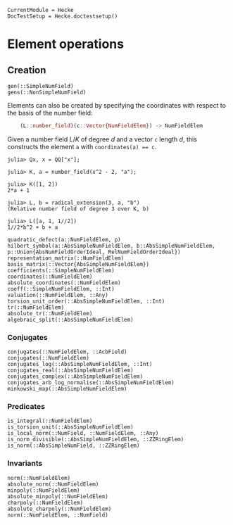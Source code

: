 ```@meta
CurrentModule = Hecke
DocTestSetup = Hecke.doctestsetup()
```
# Element operations

## Creation

```@docs
gen(::SimpleNumField)
gens(::NonSimpleNumField)
```

Elements can also be created by specifying the coordinates with respect to the
basis of the number field:

```julia
    (L::number_field)(c::Vector{NumFieldElem}) -> NumFieldElem
```

Given a number field $L/K$ of degree $d$ and a vector `c` length $d$, this constructs
the element `a` with `coordinates(a) == c`.

```jldoctest
julia> Qx, x = QQ["x"];

julia> K, a = number_field(x^2 - 2, "a");

julia> K([1, 2])
2*a + 1

julia> L, b = radical_extension(3, a, "b")
(Relative number field of degree 3 over K, b)

julia> L([a, 1, 1//2])
1//2*b^2 + b + a
```


```@docs
quadratic_defect(a::NumFieldElem, p)
hilbert_symbol(a::AbsSimpleNumFieldElem, b::AbsSimpleNumFieldElem, p::Union{AbsNumFieldOrderIdeal, RelNumFieldOrderIdeal})
representation_matrix(::NumFieldElem)
basis_matrix(::Vector{AbsSimpleNumFieldElem})
coefficients(::SimpleNumFieldElem)
coordinates(::NumFieldElem)
absolute_coordinates(::NumFieldElem)
coeff(::SimpleNumFieldElem, ::Int)
valuation(::NumFieldElem, ::Any)
torsion_unit_order(::AbsSimpleNumFieldElem, ::Int)
tr(::NumFieldElem)
absolute_tr(::NumFieldElem)
algebraic_split(::AbsSimpleNumFieldElem)
```

### Conjugates

```@docs
conjugates(::NumFieldElem, ::AcbField)
conjugates(::NumFieldElem)
conjugates_log(::AbsSimpleNumFieldElem, ::Int)
conjugates_real(::AbsSimpleNumFieldElem)
conjugates_complex(::AbsSimpleNumFieldElem)
conjugates_arb_log_normalise(::AbsSimpleNumFieldElem)
minkowski_map(::AbsSimpleNumFieldElem)
```

### Predicates

```@docs
is_integral(::NumFieldElem)
is_torsion_unit(::AbsSimpleNumFieldElem)
is_local_norm(::NumField, ::NumFieldElem, ::Any)
is_norm_divisible(::AbsSimpleNumFieldElem, ::ZZRingElem)
is_norm(::AbsSimpleNumField, ::ZZRingElem)
```

### Invariants

```@docs
norm(::NumFieldElem)
absolute_norm(::NumFieldElem)
minpoly(::NumFieldElem)
absolute_minpoly(::NumFieldElem)
charpoly(::NumFieldElem)
absolute_charpoly(::NumFieldElem)
norm(::NumFieldElem, ::NumField)
```
